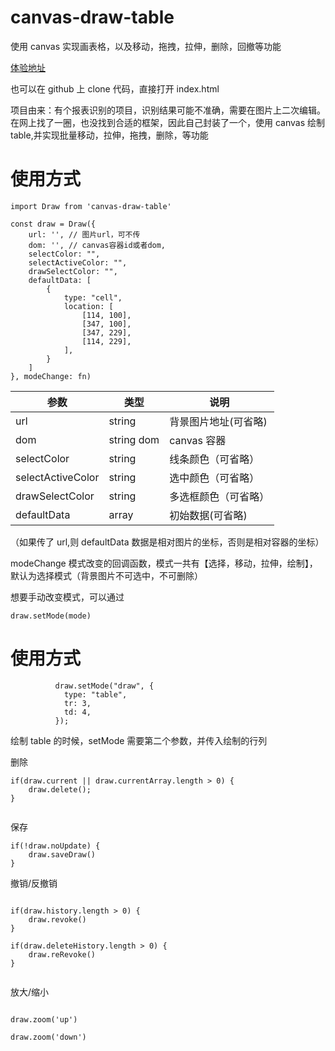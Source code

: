 # canvas-draw-table

使用 canvas 实现画表格，以及移动，拖拽，拉伸，删除，回撤等功能

[体验地址](https://demo.yeshaojun.com/)

也可以在 github 上 clone 代码，直接打开 index.html

项目由来：有个报表识别的项目，识别结果可能不准确，需要在图片上二次编辑。在网上找了一圈，也没找到合适的框架，因此自己封装了一个，使用 canvas 绘制 table,并实现批量移动，拉伸，拖拽，删除，等功能

# 使用方式

```
import Draw from 'canvas-draw-table'

const draw = Draw({
    url: '', // 图片url，可不传
    dom: '', // canvas容器id或者dom,
    selectColor: "",
    selectActiveColor: "",
    drawSelectColor: "",
    defaultData: [
        {
            type: "cell",
            location: [
                [114, 100],
                [347, 100],
                [347, 229],
                [114, 229],
            ],
        }
    ]
}, modeChange: fn)

```

| 参数              | 类型       | 说明                 |
| ----------------- | ---------- | -------------------- |
| url               | string     | 背景图片地址(可省略) |
| dom               | string dom | canvas 容器          |
| selectColor       | string     | 线条颜色（可省略）   |
| selectActiveColor | string     | 选中颜色（可省略）   |
| drawSelectColor   | string     | 多选框颜色（可省略） |
| defaultData       | array      | 初始数据(可省略)     |

（如果传了 url,则 defaultData 数据是相对图片的坐标，否则是相对容器的坐标）

modeChange 模式改变的回调函数，模式一共有【选择，移动，拉伸，绘制】， 默认为选择模式（背景图片不可选中，不可删除）

想要手动改变模式，可以通过

```
draw.setMode(mode)

```

# 使用方式

```
          draw.setMode("draw", {
            type: "table",
            tr: 3,
            td: 4,
          });
```

绘制 table 的时候，setMode 需要第二个参数，并传入绘制的行列

删除

```
if(draw.current || draw.currentArray.length > 0) {
	draw.delete();
}


```

保存

```
if(!draw.noUpdate) {
	draw.saveDraw()
}

```

撤销/反撤销

```

if(draw.history.length > 0) {
	draw.revoke()
}

if(draw.deleteHistory.length > 0) {
	draw.reRevoke()
}


```

放大/缩小

```

draw.zoom('up')

draw.zoom('down')

```
